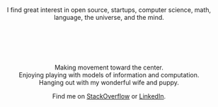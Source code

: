 
<br/>
<br/>
<br/>
<br/>

<p align="center">
I find great interest in open source, startups, computer science, math, language, the universe, and the mind.<br/>
</p>

<br/>
<br/>
<br/>
<br/>

<p align="center">
Making movement toward the center.<br/>
Enjoying playing with models of information and computation.<br/>
Hanging out with my wonderful wife and puppy.
</p>

<p align="center">Find me on <a href="https://stackoverflow.com/users/169992/lance-pollard">StackOverflow</a> or <a href="https://www.linkedin.com/in/lancejpollard/">LinkedIn</a>.</p>

<br/>
<br/>
<br/>
<br/>
